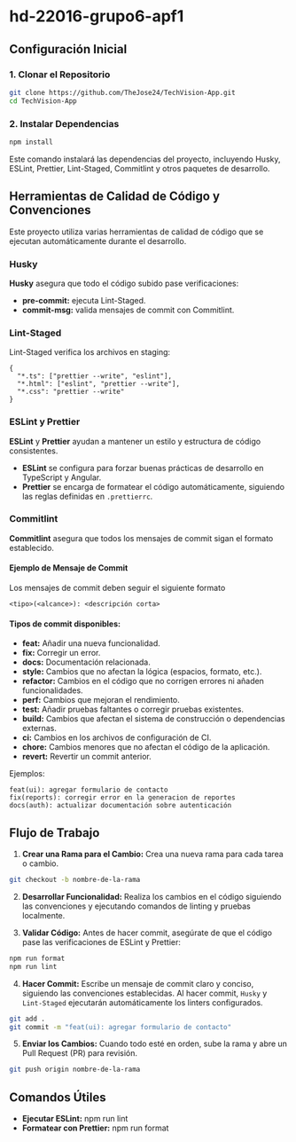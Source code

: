 # hd-22016-grupo6-apf1

## Configuración Inicial

### 1. Clonar el Repositorio

```bash
git clone https://github.com/TheJose24/TechVision-App.git
cd TechVision-App
```

### 2. Instalar Dependencias

```bash
npm install
```

Este comando instalará las dependencias del proyecto, incluyendo Husky, ESLint, Prettier, Lint-Staged, Commitlint y otros paquetes de desarrollo.

## Herramientas de Calidad de Código y Convenciones

Este proyecto utiliza varias herramientas de calidad de código que se ejecutan automáticamente durante el desarrollo.

### Husky

**Husky** asegura que todo el código subido pase verificaciones:

- **pre-commit:** ejecuta Lint-Staged.
- **commit-msg:** valida mensajes de commit con Commitlint.

### Lint-Staged

Lint-Staged verifica los archivos en staging:

```
{
  "*.ts": ["prettier --write", "eslint"],
  "*.html": ["eslint", "prettier --write"],
  "*.css": "prettier --write"
}
```

### ESLint y Prettier

**ESLint** y **Prettier** ayudan a mantener un estilo y estructura de código consistentes.

- **ESLint** se configura para forzar buenas prácticas de desarrollo en TypeScript y Angular.
- **Prettier** se encarga de formatear el código automáticamente, siguiendo las reglas definidas en `.prettierrc`.

### Commitlint

**Commitlint** asegura que todos los mensajes de commit sigan el formato establecido.

#### Ejemplo de Mensaje de Commit

Los mensajes de commit deben seguir el siguiente formato

```plaintext
<tipo>(<alcance>): <descripción corta>
```

#### Tipos de commit disponibles:

- **feat:** Añadir una nueva funcionalidad.
- **fix:** Corregir un error.
- **docs:** Documentación relacionada.
- **style:** Cambios que no afectan la lógica (espacios, formato, etc.).
- **refactor:** Cambios en el código que no corrigen errores ni añaden funcionalidades.
- **perf:** Cambios que mejoran el rendimiento.
- **test:** Añadir pruebas faltantes o corregir pruebas existentes.
- **build:** Cambios que afectan el sistema de construcción o dependencias externas.
- **ci:** Cambios en los archivos de configuración de CI.
- **chore:** Cambios menores que no afectan el código de la aplicación.
- **revert:** Revertir un commit anterior.

Ejemplos:

```plaintext
feat(ui): agregar formulario de contacto
fix(reports): corregir error en la generacion de reportes
docs(auth): actualizar documentación sobre autenticación
```

## Flujo de Trabajo

1. **Crear una Rama para el Cambio:** Crea una nueva rama para cada tarea o cambio.

```bash
git checkout -b nombre-de-la-rama
```

2. **Desarrollar Funcionalidad:** Realiza los cambios en el código siguiendo las convenciones y ejecutando comandos de linting y pruebas localmente.

3. **Validar Código:** Antes de hacer commit, asegúrate de que el código pase las verificaciones de ESLint y Prettier:

```bash
npm run format
npm run lint
```

4. **Hacer Commit:** Escribe un mensaje de commit claro y conciso, siguiendo las convenciones establecidas. Al hacer commit, `Husky` y `Lint-Staged` ejecutarán automáticamente los linters configurados.

```bash
git add .
git commit -m "feat(ui): agregar formulario de contacto"
```

5. **Enviar los Cambios:** Cuando todo esté en orden, sube la rama y abre un Pull Request (PR) para revisión.

```bash
git push origin nombre-de-la-rama
```

## Comandos Útiles

- **Ejecutar ESLint:** npm run lint
- **Formatear con Prettier:** npm run format
